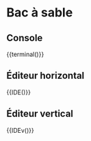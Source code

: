# Bac à sable

## Console

{{terminal()}}

## Éditeur horizontal

{{IDE()}}

## Éditeur vertical

{{IDEv()}}